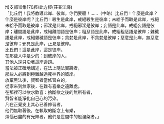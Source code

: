 增支部10集170經/此方經(莊春江譯)  
「比丘們！我將教導此岸、彼岸，你們要聽！……（中略）比丘們！什麼是此岸？什麼是彼岸呢？比丘們！殺生是此岸，戒絕殺生是彼岸；未給予而取是此岸，戒絕未給予而取是彼岸；邪淫是此岸，戒絕邪淫是彼岸；妄語是此岸，戒絕妄語是彼岸；離間語是此岸，戒絕離間語是彼岸；粗惡語是此岸，戒絕粗惡語是彼岸；雜穢語是此岸，戒絕雜穢語是彼岸；貪婪是此岸，不貪婪是彼岸；惡意是此岸，無惡意是彼岸；邪見是此岸，正見是彼岸。  
比丘們！這是此岸，這是彼岸。  
在那些人中是少的：到彼岸的人，  
其他人還只沿著這岸邊跑。  
當法被正確地講述，在法上隨法實踐者，  
那些人必將到極難越過死神界的彼岸。  
放棄黑法後，賢智者當修習白的，  
從家來到無家後，在難有喜樂之遠離處。  
在那裡可以欲求歡喜：捨斷欲之後的無所有者，  
賢智者能淨化自己心的污染。  
凡在正覺支上其心已善修習者，  
他們無取著後，在執取的斷念上有樂，  
煩惱已盡的有光輝者，他們是世間中的般涅槃者。」  
  
  
